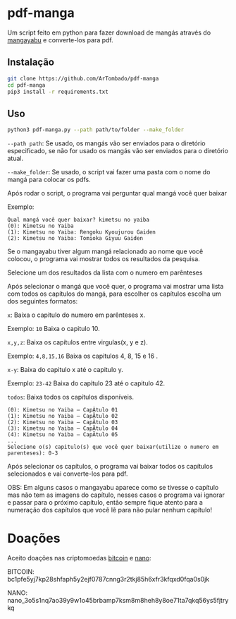 # pdf-manga

Um script feito em python para fazer download de mangás através do [mangayabu](https://mangayabu.top/) e converte-los para pdf.

## Instalação

```bash
git clone https://github.com/ArTombado/pdf-manga
cd pdf-manga
pip3 install -r requirements.txt
```

## Uso

```bash
python3 pdf-manga.py --path path/to/folder --make_folder
```

```--path path```: Se usado, os mangás vão ser enviados para o diretório especificado, se não for usado os mangás vão ser enviados para o diretório atual.

```--make_folder```: Se usado, o script vai fazer uma pasta com o nome do mangá para colocar os pdfs.

Após rodar o script, o programa vai perguntar qual mangá você quer baixar

Exemplo:
```
Qual mangá você quer baixar? kimetsu no yaiba
(0): Kimetsu no Yaiba
(1): Kimetsu no Yaiba: Rengoku Kyoujurou Gaiden
(2): Kimetsu no Yaiba: Tomioka Giyuu Gaiden
```
Se o mangayabu tiver algum mangá relacionado ao nome que você colocou, o programa vai mostrar todos os resultados da pesquisa.

Selecione um dos resultados da lista com o numero em parênteses

Após selecionar o mangá que você quer, o programa vai mostrar uma lista com todos os capítulos do mangá, para escolher os capítulos escolha um dos seguintes formatos:

```x```: Baixa o capitulo do numero em parênteses x.

Exemplo:
```10``` Baixa o capitulo 10. 

```x,y,z```: Baixa os capítulos entre virgulas(x, y e z).

Exemplo:
```4,8,15,16```  Baixa os capitulos 4, 8, 15 e 16 .

```x-y```: Baixa do capitulo x até o capitulo y.

Exemplo:
```23-42``` Baixa do capitulo 23 até o capitulo 42.

```todos```: Baixa todos os capítulos disponíveis.

```
(0): Kimetsu no Yaiba – CapÃ­tulo 01
(1): Kimetsu no Yaiba – CapÃ­tulo 02
(2): Kimetsu no Yaiba – CapÃ­tulo 03
(3): Kimetsu no Yaiba – CapÃ­tulo 04
(4): Kimetsu no Yaiba – CapÃ­tulo 05
...
Selecione o(s) capitulo(s) que você quer baixar(utilize o numero em parenteses): 0-3
```
Após selecionar os capítulos, o programa vai baixar todos os capítulos selecionados e vai converte-los para pdf.

OBS: Em alguns casos o mangayabu aparece como se tivesse o capítulo mas não tem as imagens do capítulo, nesses casos o programa vai ignorar e passar para o próximo capítulo, então sempre fique atento para a numeração dos capítulos que você lê para não pular nenhum capítulo!

# Doações

Aceito doações nas criptomoedas [bitcoin](https://bitcoin.org/) e [nano](https://nano.org/):

BITCOIN: bc1pfe5yj7kp28shfaph5y2ejf0787cnng3r2tkj85h6xfr3kfqxd0fqa0s0jk  

NANO: nano_3o5s1nq7ao39y9w1o45brbamp7ksm8m8heh8y8oe71ta7qkq56ys5fjtrykq

